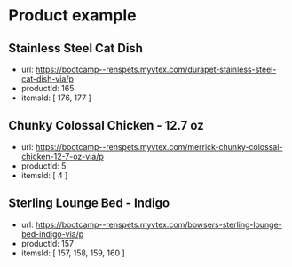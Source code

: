 # Product example

## Stainless Steel Cat Dish
- url: https://bootcamp--renspets.myvtex.com/durapet-stainless-steel-cat-dish-via/p
- productId: 165
- itemsId: [ 176, 177 ]

## Chunky Colossal Chicken - 12.7 oz
- url: https://bootcamp--renspets.myvtex.com/merrick-chunky-colossal-chicken-12-7-oz-via/p
- productId: 5
- itemsId: [ 4 ]

## Sterling Lounge Bed - Indigo
- url: https://bootcamp--renspets.myvtex.com/bowsers-sterling-lounge-bed-indigo-via/p
- productId: 157
- itemsId: [ 157, 158, 159, 160 ]